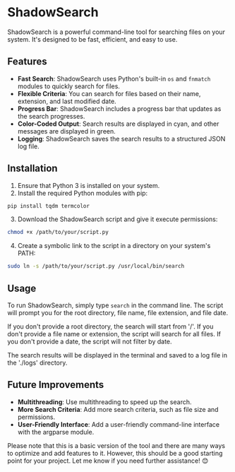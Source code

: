 # ShadowSearch

ShadowSearch is a powerful command-line tool for searching files on your system. It's designed to be fast, efficient, and easy to use.

## Features

- **Fast Search**: ShadowSearch uses Python's built-in `os` and `fnmatch` modules to quickly search for files.
- **Flexible Criteria**: You can search for files based on their name, extension, and last modified date.
- **Progress Bar**: ShadowSearch includes a progress bar that updates as the search progresses.
- **Color-Coded Output**: Search results are displayed in cyan, and other messages are displayed in green.
- **Logging**: ShadowSearch saves the search results to a structured JSON log file.

## Installation

1. Ensure that Python 3 is installed on your system.
2. Install the required Python modules with pip:

```bash
pip install tqdm termcolor
```

3. Download the ShadowSearch script and give it execute permissions:

```bash
chmod +x /path/to/your/script.py
```

4. Create a symbolic link to the script in a directory on your system's PATH:

```bash
sudo ln -s /path/to/your/script.py /usr/local/bin/search
```

## Usage

To run ShadowSearch, simply type `search` in the command line. The script will prompt you for the root directory, file name, file extension, and file date.

If you don't provide a root directory, the search will start from '/'. If you don't provide a file name or extension, the script will search for all files. If you don't provide a date, the script will not filter by date.

The search results will be displayed in the terminal and saved to a log file in the './logs' directory.

## Future Improvements

- **Multithreading**: Use multithreading to speed up the search.
- **More Search Criteria**: Add more search criteria, such as file size and permissions.
- **User-Friendly Interface**: Add a user-friendly command-line interface with the argparse module.

Please note that this is a basic version of the tool and there are many ways to optimize and add features to it. However, this should be a good starting point for your project. Let me know if you need further assistance! 😊
